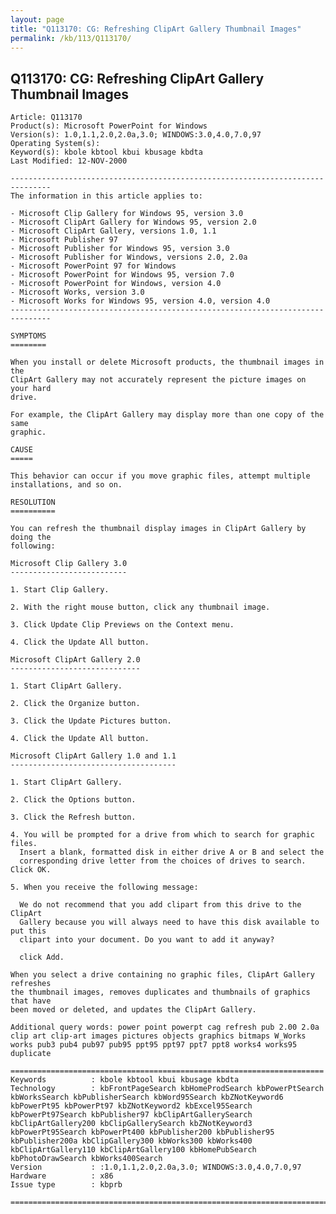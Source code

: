 ```yaml
---
layout: page
title: "Q113170: CG: Refreshing ClipArt Gallery Thumbnail Images"
permalink: /kb/113/Q113170/
---
```


## Q113170: CG: Refreshing ClipArt Gallery Thumbnail Images

	Article: Q113170
	Product(s): Microsoft PowerPoint for Windows
	Version(s): 1.0,1.1,2.0,2.0a,3.0; WINDOWS:3.0,4.0,7.0,97
	Operating System(s): 
	Keyword(s): kbole kbtool kbui kbusage kbdta
	Last Modified: 12-NOV-2000
	
	-------------------------------------------------------------------------------
	The information in this article applies to:
	
	- Microsoft Clip Gallery for Windows 95, version 3.0 
	- Microsoft ClipArt Gallery for Windows 95, version 2.0 
	- Microsoft ClipArt Gallery, versions 1.0, 1.1 
	- Microsoft Publisher 97 
	- Microsoft Publisher for Windows 95, version 3.0 
	- Microsoft Publisher for Windows, versions 2.0, 2.0a 
	- Microsoft PowerPoint 97 for Windows 
	- Microsoft PowerPoint for Windows 95, version 7.0 
	- Microsoft PowerPoint for Windows, version 4.0 
	- Microsoft Works, version 3.0 
	- Microsoft Works for Windows 95, version 4.0, version 4.0 
	-------------------------------------------------------------------------------
	
	SYMPTOMS
	========
	
	When you install or delete Microsoft products, the thumbnail images in the
	ClipArt Gallery may not accurately represent the picture images on your hard
	drive.
	
	For example, the ClipArt Gallery may display more than one copy of the same
	graphic.
	
	CAUSE
	=====
	
	This behavior can occur if you move graphic files, attempt multiple
	installations, and so on.
	
	RESOLUTION
	==========
	
	You can refresh the thumbnail display images in ClipArt Gallery by doing the
	following:
	
	Microsoft Clip Gallery 3.0
	--------------------------
	
	1. Start Clip Gallery.
	
	2. With the right mouse button, click any thumbnail image.
	
	3. Click Update Clip Previews on the Context menu.
	
	4. Click the Update All button.
	
	Microsoft ClipArt Gallery 2.0
	-----------------------------
	
	1. Start ClipArt Gallery.
	
	2. Click the Organize button.
	
	3. Click the Update Pictures button.
	
	4. Click the Update All button.
	
	Microsoft ClipArt Gallery 1.0 and 1.1
	-------------------------------------
	
	1. Start ClipArt Gallery.
	
	2. Click the Options button.
	
	3. Click the Refresh button.
	
	4. You will be prompted for a drive from which to search for graphic files.
	  Insert a blank, formatted disk in either drive A or B and select the
	  corresponding drive letter from the choices of drives to search. Click OK.
	
	5. When you receive the following message:
	
	  We do not recommend that you add clipart from this drive to the ClipArt
	  Gallery because you will always need to have this disk available to put this
	  clipart into your document. Do you want to add it anyway?
	
	  click Add.
	
	When you select a drive containing no graphic files, ClipArt Gallery refreshes
	the thumbnail images, removes duplicates and thumbnails of graphics that have
	been moved or deleted, and updates the ClipArt Gallery.
	
	Additional query words: power point powerpt cag refresh pub 2.00 2.0a clip art clip-art images pictures objects graphics bitmaps W_Works works pub3 pub4 pub97 pub95 ppt95 ppt97 ppt7 ppt8 works4 works95 duplicate
	
	======================================================================
	Keywords          : kbole kbtool kbui kbusage kbdta 
	Technology        : kbFrontPageSearch kbHomeProdSearch kbPowerPtSearch kbWorksSearch kbPublisherSearch kbWord95Search kbZNotKeyword6 kbPowerPt95 kbPowerPt97 kbZNotKeyword2 kbExcel95Search kbPowerPt97Search kbPublisher97 kbClipArtGallerySearch kbClipArtGallery200 kbClipGallerySearch kbZNotKeyword3 kbPowerPt95Search kbPowerPt400 kbPublisher200 kbPublisher95 kbPublisher200a kbClipGallery300 kbWorks300 kbWorks400 kbClipArtGallery110 kbClipArtGallery100 kbHomePubSearch kbPhotoDrawSearch kbWorks400Search
	Version           : :1.0,1.1,2.0,2.0a,3.0; WINDOWS:3.0,4.0,7.0,97
	Hardware          : x86
	Issue type        : kbprb
	
	=============================================================================
	
